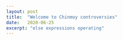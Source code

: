 ```yaml
---
layout: post
title:  "Welcome to Chinmoy controversies"
date:   2020-06-25
excerpt: "else expressions operating"
---
```

